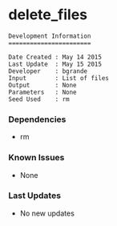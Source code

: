 # delete_files

```
Development Information
=======================

Date Created : May 14 2015
Last Update  : May 15 2015
Developer    : bgrande
Input        : List of files
Output       : None
Parameters   : None
Seed Used    : rm
```

### Dependencies

- rm

### Known Issues

- None

### Last Updates

- No new updates

